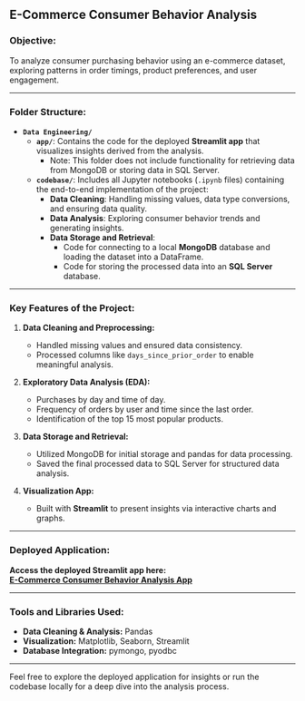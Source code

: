 ## **E-Commerce Consumer Behavior Analysis**  

### **Objective:**  
To analyze consumer purchasing behavior using an e-commerce dataset, exploring patterns in order timings, product preferences, and user engagement.

---

### **Folder Structure:**  

- **`Data Engineering/`**  
  - **`app/`**: Contains the code for the deployed **Streamlit app** that visualizes insights derived from the analysis.  
    - Note: This folder does not include functionality for retrieving data from MongoDB or storing data in SQL Server.  
  - **`codebase/`**: Includes all Jupyter notebooks (`.ipynb` files) containing the end-to-end implementation of the project:  
    - **Data Cleaning**: Handling missing values, data type conversions, and ensuring data quality.  
    - **Data Analysis**: Exploring consumer behavior trends and generating insights.  
    - **Data Storage and Retrieval**:  
      - Code for connecting to a local **MongoDB** database and loading the dataset into a DataFrame.  
      - Code for storing the processed data into an **SQL Server** database.  

---

### **Key Features of the Project:**  

1. **Data Cleaning and Preprocessing:**  
   - Handled missing values and ensured data consistency.  
   - Processed columns like `days_since_prior_order` to enable meaningful analysis.  

2. **Exploratory Data Analysis (EDA):**  
   - Purchases by day and time of day.  
   - Frequency of orders by user and time since the last order.  
   - Identification of the top 15 most popular products.  

3. **Data Storage and Retrieval:**  
   - Utilized MongoDB for initial storage and pandas for data processing.  
   - Saved the final processed data to SQL Server for structured data analysis.  

4. **Visualization App:**  
   - Built with **Streamlit** to present insights via interactive charts and graphs.  

---

### **Deployed Application:**  

**Access the deployed Streamlit app here:**  
[**E-Commerce Consumer Behavior Analysis App**](https://e-commerce-consumer-behavior-analysis.streamlit.app/)  

---

### **Tools and Libraries Used:**  

- **Data Cleaning & Analysis:** Pandas  
- **Visualization:** Matplotlib, Seaborn, Streamlit  
- **Database Integration:** pymongo, pyodbc  

---

Feel free to explore the deployed application for insights or run the codebase locally for a deep dive into the analysis process.